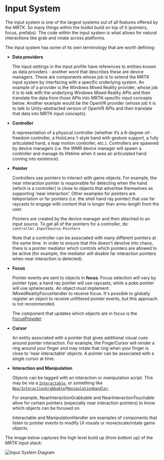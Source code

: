 # Input System

The input system is one of the largest systems out of all features offered by the MRTK.
So many things within the toolkit build on top of it (pointers, focus, prefabs). The code within the input
system is what allows for natural interactions like grab and rotate across platforms.

The input system has some of its own terminology that are worth defining:

- **Data providers**

    The input settings in the input profile have references to entities known as data providers - another word
    that describes these are device managers. These are components whose job is to extend the MRTK input system
    by interfacing with a specific underlying system. An example of a provider is the Windows Mixed Reality provider,
    whose job it is to talk with the underlying Windows Mixed Reality APIs and then translate the data from
    those APIs into MRTK-specific input concepts below. Another example would be the OpenVR provider (whose job it
    is to talk to Unity-abstracted version of OpenVR APIs and then translate that data into MRTK input concepts).

- **Controller**

    A representation of a physical controller (whether it’s a 6-degree-of-freedom controller, a HoloLens 1-style
    hand with gesture support, a fully articulated hand, a leap motion controller, etc.). Controllers are spawned
    by device managers (i.e. the WMR device manager will spawn a controller and manage its lifetime when it sees an
    articulated hand coming into existence).

- **Pointer**

    Controllers use pointers to interact with game objects. For example, the near interaction pointer is
    responsible for detecting when the hand (which is a controller) is close to objects that advertise
    themselves as supporting ‘near interaction’. Other examples for pointers are teleportation or far
    pointers (i.e. the shell hand ray pointer) that use far raycasts to engage with content that is
    longer than arms-length from the user.

    Pointers are created by the device manager and then attached to an input source. To get all of the
    pointers for a controller, do: ```controller.InputSource.Pointers```

    Note that a controller can be associated with many different pointers at the same time. In order
    to ensure that this doesn’t devolve into chaos, there is a pointer mediator which controls which
    pointers are allowed to be active (for example, the mediator will disable far interaction pointers
    when near interaction is detected).

- **Focus**

    Pointer events are sent to objects in **focus**. Focus selection will vary by pointer type; a hand ray
    pointer will use raycasts, while a poke pointer will use spherecasts. An object must implement
    IMixedRealityFocusHandler to receive focus. It's possible to globally register an object to receive
    unfiltered pointer events, but this approach is not recommended.

    The component that updates which objects are in focus is the [FocusProvider](https://github.com/microsoft/MixedRealityToolkit-Unity/blob/mrtk_development/Assets/MixedRealityToolkit.Services/InputSystem/FocusProvider.cs)

- **Cursor**

    An entity associated with a pointer that gives additional visual cues around pointer interaction. For example,
    the FingerCursor will render a ring around your finger and may rotate that ring when your finger is close to
    ‘near interactable’ objects. A pointer can be associated with a single cursor at time.

- **Interaction and Manipulation**

    Objects can be tagged with an interaction or manipulation script. This may be via a [`Interactable`](xref:Microsoft.MixedReality.Toolkit.UI.Interactable), or something like
    [`NearInteractionGrabbable`](xref:Microsoft.MixedReality.Toolkit.Input.NearInteractionGrabbable)/[`ManipulationHandler`](xref:Microsoft.MixedReality.Toolkit.UI.ManipulationHandler).

    For example, NearInteractionGrabbable and NearInteractionTouchable allow for certain pointers (especially
    near interaction pointers) to know which objects can be focused on.

    Interactable and ManipulationHandler are examples of components that listen to pointer events to modify
    UI visuals or move/scale/rotate game objects.

The image below captures the high level build up (from bottom up) of the MRTK input stack:

![Input System Diagram](../../Images/Input/MRTK_InputSystem.png)
